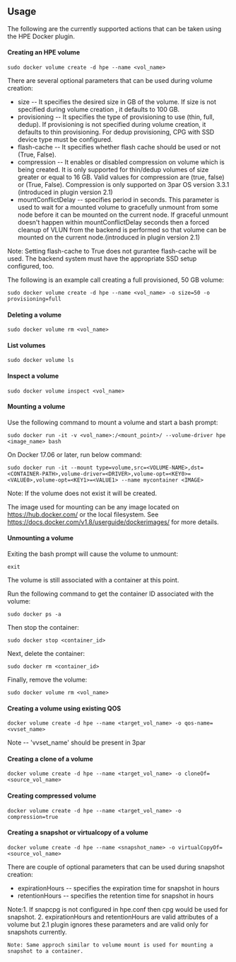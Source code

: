 ## Usage
The following are the currently supported actions that can be taken using the HPE Docker plugin.

#### Creating an HPE volume
```
sudo docker volume create -d hpe --name <vol_name>
```

There are several optional parameters that can be used during volume creation:

- size -- It specifies the desired size in GB of the volume. If size is not specified during volume creation , it defaults to 100 GB.
- provisioning -- It specifies the type of provisioning to use (thin, full, dedup). If provisioning is not specified during volume creation, it defaults to thin provisioning. For dedup provisioning, CPG with SSD device type must be configured.
- flash-cache -- It specifies whether flash cache should be used or not (True, False).
- compression -- It enables or disabled compression on volume which is being created. It is only supported for thin/dedup volumes of size greater or equal to 16 GB. Valid values for compression are (true, false) or (True, False). Compression is only supported on 3par OS version 3.3.1 (introduced in plugin version 2.1)
- mountConflictDelay -- specifies period in seconds. This parameter is used to wait for a
mounted volume to gracefully unmount from some node before it can be mounted on the current
node. If graceful unmount doesn't happen within mountConflictDelay seconds then a forced
cleanup of VLUN from the backend is performed so that volume can be mounted on the current
node.(introduced in plugin version 2.1)

Note: Setting flash-cache to True does not gurantee flash-cache will be used. The backend system
must have the appropriate SSD setup configured, too.

The following is an example call creating a full provisioned, 50 GB volume:
```
sudo docker volume create -d hpe --name <vol_name> -o size=50 -o provisioning=full
```

#### Deleting a volume
```
sudo docker volume rm <vol_name>
```

#### List volumes
```
sudo docker volume ls
```

#### Inspect a volume
```
sudo docker volume inspect <vol_name>
```

#### Mounting a volume
Use the following command to mount a volume and start a bash prompt:
```
sudo docker run -it -v <vol_name>:/<mount_point>/ --volume-driver hpe <image_name> bash
```

On Docker 17.06 or later, run below command:
```
sudo docker run -it --mount type=volume,src=<VOLUME-NAME>,dst=<CONTAINER-PATH>,volume-driver=<DRIVER>,volume-opt=<KEY0>=<VALUE0>,volume-opt=<KEY1>=<VALUE1> --name mycontainer <IMAGE>
```

Note: If the volume does not exist it will be created.

The image used for mounting can be any image located on https://hub.docker.com/ or
the local filesystem. See https://docs.docker.com/v1.8/userguide/dockerimages/
for more details. 

#### Unmounting a volume
Exiting the bash prompt will cause the volume to unmount:
```
exit
```

The volume is still associated with a container at this point.

Run the following command to get the container ID associated with the volume:
```
sudo docker ps -a
```

Then stop the container:
```
sudo docker stop <container_id>
```

Next, delete the container:
```
sudo docker rm <container_id>
```

Finally, remove the volume:
```
sudo docker volume rm <vol_name>
```

#### Creating a volume using existing QOS
```
docker volume create -d hpe --name <target_vol_name> -o qos-name=<vvset_name>
```
Note -- 'vvset_name' should be present in 3par

#### Creating a clone of a volume
```
docker volume create -d hpe --name <target_vol_name> -o cloneOf=<source_vol_name>
```
#### Creating compressed volume
```
docker volume create -d hpe --name <target_vol_name> -o compression=true
```

#### Creating a snapshot or virtualcopy of a volume
```
docker volume create -d hpe --name <snapshot_name> -o virtualCopyOf=<source_vol_name>
```
There are couple of optional parameters that can be used during snapshot creation:
- expirationHours -- specifies the expiration time for snapshot in hours
- retentionHours  -- specifies the retention time for snapshot in hours

Note:1. If snapcpg is not configured in hpe.conf then cpg would be used for snapshot.
     2. expirationHours and retentionHours are valid attributes of a volume but 2.1
        plugin ignores these parameters and are valid only for snapshots currently.
        
```
Note: Same approch similar to volume mount is used for mounting a snapshot to a container.
```
